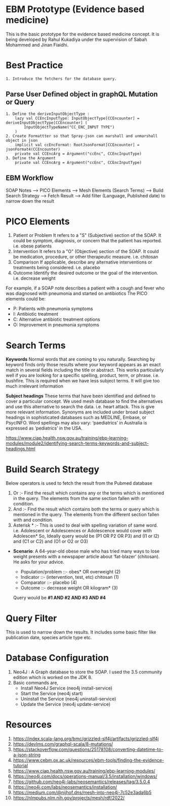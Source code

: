 # EBM Prototype (Evidence based medicine)

This is the basic prototype for the evidence based medicine concept. 
It is being developed by Rahul Kukadiya under the supervision of Sabah Mohammed and Jinan Fiaidhi.

# Best Practice
    1. Introduce the fetchers for the database query. 

## Parse User Defined object in graphQL Mutation or Query
    1. Define the deriveInputObjectType :
        lazy val CCEncInputType: InputObjectType[CCEncounter] = deriveInputObjectType[CCEncounter] (
            InputObjectTypeName("CC_ENC_INPUT TYPE")
        )
    2. Create Formattter so that Spray-json can marshall and unmarshall object in json
        implicit val ccEncFormat: RootJsonFormat[CCEncounter] = jsonFormat4(CCEncounter)
        private val CCEncArg = Argument("ccEnc", CCEncInputType)
    3. Define the Argument
        private val CCEncArg = Argument("ccEnc", CCEncInputType)

## EBM Workflow 
SOAP Notes --> PICO Elements --> Mesh Elements (Search Terms) --> Build Search Strategy --> Fetch Result --> Add filter (Language, Published date) to narrow down the result

# PICO Elements
1) Patient or Problem
   It refers to a "S" (Subjective) section of the SOAP. It could be symptom, diagnosis, or concern that the patient has reported. i.e. obese patients
2) Intervention 
   It refers to a "O" (Objective) section of the SOAP. It could be medication, procedure, or other therapeutic measure. i.e. chitosan
3) Comparison
   If applicable, describe any alternative interventions or treatments being considered. i.e. placebo
4) Outcome
   Identify the desired outcome or the goal of the intervention. i.e. decrease weight

For example, if a SOAP note describes a patient with a cough and fever who was diagnosed with pneumonia and started on antibiotics 
The PICO elements could be:
* P: Patients with pneumonia symptoms
* I: Antibiotic treatment
* C: Alternative antibiotic treatment options
* O: Improvement in pneumonia symptoms

# Search Terms
**Keywords** 
    Normal words that are coming to you naturally. 
    Searching by keyword finds only those results where your keyword appears as an exact match in several fields including the title or abstract. 
    This works particularly well if you are looking for a specific spelling, product, term, or phrase. i.e. bushfire. 
    This is required when we have less subject terms. 
    It will give too much irrelevant information

**Subject headings** 
    These terms that have been identified and defined to cover a particular concept. 
    We used mesh database to find the alternatives and use this alternative to search the data. i.e. heart attack. 
    This is give more relevant information.
    Synonyms are included under broad subject headings in sophisticated databases such as MEDLINE, Embase, or PsycINFO. Word spellings may also vary: ‘paediatrics’ in Australia is expressed as ‘pediatrics’ in the USA.

https://www.ciap.health.nsw.gov.au/training/ebp-learning-modules/module2/identifying-search-terms-keywords-and-subject-headings.html


# Build Search Strategy
Below operators is used to fetch the result from the Pubmed database
1) Or :- Find the result which contains any or the terms which is mentioned in the query. The elements from the same section fallen with or condition. 
2) And :- Find the result which contains both the terms or query which is mentioned in the query. The elements from the different section fallen with and condition.
3) Asterisk * :- This is used to deal with spelling variation of same word. i.e. Adolescent or Adolescences or Adolescence would cover with Adolescen*
So, Ideally query would be (P1 OR P2 OR P3) and (I1 or I2) and (C1 or C2) and (O1 or O2 or O3)

* **Scenario**: A 64-year-old obese male who has tried many ways to lose weight presents with a newspaper article about ‘fat-blazer’ (chitosan). He asks for your advice.
  * Population/problem ::-	obes* OR overweight (2)
  * Indicator  ::- (intervention, test, etc)	chitosan (1)
  *  Comparator ::-	placebo (4)
  *  Outcome	::- decrease weight OR kilogram* (3) 
  
   Query would be **#1 AND #2 AND #3 AND #4**

# Query Filter
This is used to narrow down the results. It includes some basic filter like publication date, species article type etc.

# Database Configuration
1) Neo4J : A Graph database to store the SOAP. I used the 3.5 community edition which is worked on the JDK 8.
2) Basic commands are, 
   * Install Neo4J Service (neo4j install-service)
   * Start the Service (neo4j start)
   * Uninstall the Service (neo4j uninstall-service)
   * Update the Service (neo4j update-service)


# Resources
1) https://index.scala-lang.org/bmc/grizzled-slf4j/artifacts/grizzled-slf4j
2) https://devlms.com/graphql-scala/8-mutations/
3) https://stackoverflow.com/questions/25178108/converting-datetime-to-a-json-string
4) https://www.cebm.ox.ac.uk/resources/ebm-tools/finding-the-evidence-tutorial
5) https://www.ciap.health.nsw.gov.au/training/ebp-learning-modules/
6) https://neo4j.com/docs/operations-manual/3.5/installation/windows/
7) https://github.com/neo4j-labs/neosemantics/releases/tag/3.5.0.4
8) https://neo4j.com/labs/neosemantics/installation/
9) https://medium.com/@nijhof.dns/mesh-into-neo4j-7c52e3ada6b5
10) https://nlmpubs.nlm.nih.gov/projects/mesh/rdf/2022/